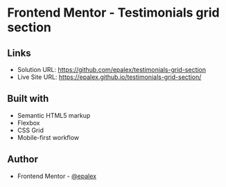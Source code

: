 # Frontend Mentor - Testimonials grid section

## Links

- Solution URL: https://github.com/epalex/testimonials-grid-section
- Live Site URL: https://epalex.github.io/testimonials-grid-section/

## Built with

- Semantic HTML5 markup
- Flexbox
- CSS Grid
- Mobile-first workflow

## Author

- Frontend Mentor - [@epalex](https://www.frontendmentor.io/profile/epalex)
